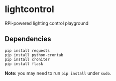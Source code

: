 lightcontrol
============

RPi-powered lighting control playground


Dependencies
------------

    pip install requests
    pip install python-crontab
    pip install croniter
    pip install flask

**Note:** you may need to run `pip install` under `sudo`.